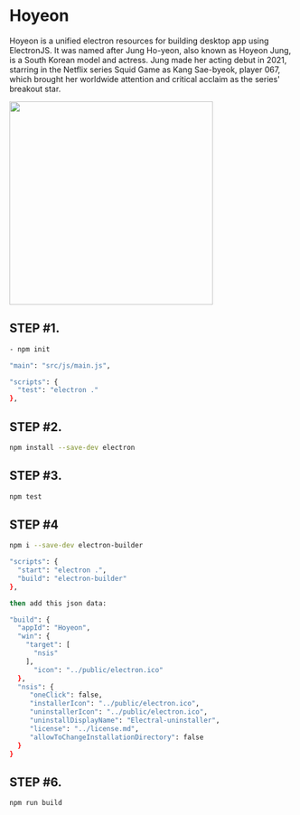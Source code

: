 # Hoyeon
Hoyeon is a unified electron resources for building desktop app using ElectronJS. It was named after Jung Ho-yeon, also known as Hoyeon Jung, is a South Korean model and actress. Jung made her acting debut in 2021, starring in the Netflix series Squid Game as Kang Sae-byeok, player 067, which brought her worldwide attention and critical acclaim as the series' breakout star.

<img src="https://firebasestorage.googleapis.com/v0/b/lonica.appspot.com/o/gif%2Fanigif_sub-buzz-13178-1633984413-1.gif?alt=media&token=8d5e245e-ba45-44ed-8be6-b64cc589397a" style="max-width:100%;" width="360">

## STEP #1. 

```sh
- npm init

"main": "src/js/main.js",

"scripts": {
  "test": "electron ."
},
```

## STEP #2. 

```sh
npm install --save-dev electron
```

## STEP #3. 

```sh
npm test
```

## STEP #4

```sh
npm i --save-dev electron-builder

"scripts": {
  "start": "electron .",
  "build": "electron-builder"
},

then add this json data:

"build": {
  "appId": "Hoyeon",
  "win": {
    "target": [
      "nsis"
    ],
      "icon": "../public/electron.ico"
  },
  "nsis": {
     "oneClick": false,
     "installerIcon": "../public/electron.ico",
     "uninstallerIcon": "../public/electron.ico",
     "uninstallDisplayName": "Electral-uninstaller",
     "license": "../license.md",
     "allowToChangeInstallationDirectory": false
  }
}
```

## STEP #6. 

```sh
npm run build
```
